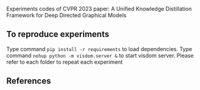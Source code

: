 Experiments codes of CVPR 2023 paper: A Unified Knowledge Distillation Framework for Deep Directed Graphical Models

## To reproduce experiments
Type command `pip install -r requirements` to load dependencies.
Type command `nohup python -m visdom.server &` to start visdom server.
Please refer to each folder to repeat each experiment

## References
[1]: https://github.com/jramapuram/LifelongVAE_pytorch
[2]: https://github.com/xuqiantong/GAN-Metrics